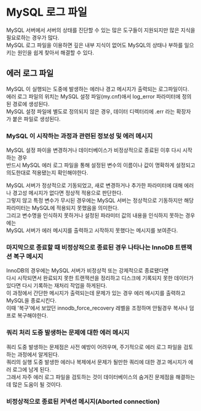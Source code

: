 # MySQL 로그 파일

MySQL 서버에서 서버의 상태를 진단할 수 있는 많은 도구들이 지원되지만 많은 지식을 필요로하는 경우가 많다.           
MySQL 로그 파일을 이용하면 깊은 내부 지식이 없어도 MySQL의 상태나 부하를 일으키는 원인을 쉽게 찾아서 해결할 수 있다.    

## 에러 로그 파일 
MySQL 이 실행되는 도중에 발생하는 에러나 경고 메시지가 출력되는 로그파일이다.     
에러 로그 파일의 위치는 MySQL 설정 파일(my.cnf)애서 log_error 파라미터에 정의된 경로에 생성된다.    
MySQL 설정 파일에 별도로 정의되지 않은 경우, 데이터 디렉터리에 .err 라는 확장자가 붙은 파일로 생성된다.       

### MySQL 이 시작하는 과정과 관련된 정보성 및 에러 메시지 

MySQL 설정 파이을 변경하거나 데이터베이스가 비정상적으로 종료된 이후 다시 시작하는 경우      
반드시 MySQL 에러 로그 파일을 통해 설정된 변수의 이름이나 값이 명확하게 설정되고 의도한대로 적용됐는지 확인해야한다.      

MySQL 서버가 정상적으로 기동되었고, 새로 변경하거나 추가한 파라미터에 대해 에러나 경고성 메시지가 없다면 정상적 적용으로 판단한다.     
그렇지 않고 특정 변수가 무시된 경우에는 MySQL 서버는 정상적으로 기동하지만 해당 파라미터는 MySQL에 적용되지 못했음을 의미한다.     
그리고 변수명을 인식하지 못하거나 설정된 파라미터 값의 내용을 인식하지 못하는 경우에는       
MySQL 서버가 에러 메시지를 출력하고 시작하지 못했다는 메시지를 보여준다.     

### 마지막으로 종료할 때 비정상적으로 종료된 경우 나타나는 InnoDB 트랜잭션 복구 메시지  

InnoDB의 경우에는 MySQL 서버가 비정상적 또는 강제적으로 종료됐다면     
다시 시작되면서 완료되지 못한 트랜잭션을 정리하고 디스크에 기록되지 못한 데이터가 있다면 다시 기록하는 재처리 작업을 하게된다.     
이 과정에서 간단한 메시지가 출력되는데 문제가 있는 경우 에러 메시지를 출력하고 MySQL을 종료시킨다.    
이때 '복구'에서 보았던 innodb_force_recovery 레벨을 조정하며 안될경우 복사나 덤프로 복구해야한다.  

### 쿼리 처리 도중 발생하는 문제에 대한 에러 메시지    

쿼리 도중 발생하는 문제점은 사전 예방이 어려우며, 주기적으로 에러 로그 파일을 검토하는 과정에서 알게된다.        
쿼리의 실행 도중 발생한 에러나 복제에서 문제가 될만한 쿼리에 대한 경고 메시지가 에러 로그에 남게 된다.        
그래서 자주 에러 로그 파일을 검토하는 것이 데이터베이스의 숨겨진 문제점을 해결하는데 많은 도움이 될 것이다.    

### 비정상적으로 종료된 커넥션 메시지(Aborted connection)    







